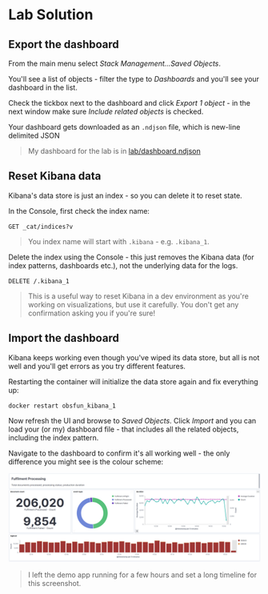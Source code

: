 # Lab Solution

## Export the dashboard

From the main menu select _Stack Management...Saved Objects_. 

You'll see a list of objects - filter the type to _Dashboards_ and you'll see your dashboard in the list.

Check the tickbox next to the dashboard and click _Export 1 object_ - in the next window make sure _Include related objects_ is checked.

Your dashboard gets downloaded as an `.ndjson` file, which is new-line delimited JSON

> My dashboard for the lab is in [lab/dashboard.ndjson](./lab/dashboard.ndjson)


## Reset Kibana data

Kibana's data store is just an index - so you can delete it to reset state.

In the Console, first check the index name:

```
GET _cat/indices?v
```

> You index name will start with `.kibana` - e.g. `.kibana_1`.

Delete the index using the Console - this just removes the Kibana data (for index patterns, dashboards etc.), not the underlying data for the logs.

```
DELETE /.kibana_1
```

> This is a useful way to reset Kibana in a dev environment as you're working on visualizations, but use it carefully. You don't get any confirmation asking you if you're sure!

## Import the dashboard

Kibana keeps working even though you've wiped its data store, but all is not well and you'll get errors as you try different features. 

Restarting the container will initialize the data store again and fix everything up:

```
docker restart obsfun_kibana_1
```

Now refresh the UI and browse to _Saved Objects_. Click _Import_ and you can load your (or my) dashboard file - that includes all the related objects, including the index pattern.

Navigate to the dashboard to confirm it's all working well - the only difference you might see is the colour scheme:

![](../../img/kibana-dashboard-lab-imported.png)

> I left the demo app running for a few hours and set a long timeline for this screenshot.